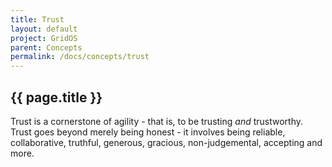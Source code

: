 ```yaml
---
title: Trust
layout: default
project: GridOS
parent: Concepts
permalink: /docs/concepts/trust
---
```


## {{ page.title }}

Trust is a cornerstone of agility - that is, to be trusting _and_ trustworthy. Trust goes beyond merely being honest - it involves being reliable, collaborative, truthful, generous, gracious, non-judgemental, accepting and more.
